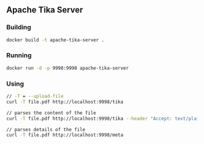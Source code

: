 ## Apache Tika Server

### Building
```sh
docker build -t apache-tika-server .
```

### Running
```sh
docker run -d -p 9998:9998 apache-tika-server
```

### Using
```sh
// -T = --upload-file
curl -T file.pdf http://localhost:9998/tika

// parses the content of the file
curl -T file.pdf http://localhost:9998/tika --header "Accept: text/plain"

// parses details of the file
curl -T file.pdf http://localhost:9998/meta
```